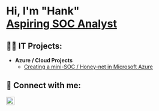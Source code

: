 <h1>Hi, I'm "Hank" <br/><a href="https://www.linkedin.com/in/matthannah1211/">Aspiring SOC Analyst</a> </h1>

<h2>👨‍💻 IT Projects:</h2>

- <b>Azure / Cloud Projects</b>
  - [Creating a mini-SOC / Honey-net in Microsoft Azure](https://github.com/Hank-Rutherford-Hill/Azure-mini-SOC)

<h2> 🤳 Connect with me:</h2>


[<img align="left" alt="matthewhannah1211 | LinkedIn" width="22px" src="https://cdn.jsdelivr.net/npm/simple-icons@v3/icons/linkedin.svg" />][linkedin]

[linkedin]: https://linkedin.com/in/matthewhannah1211

<!--
**joshmadakor1/joshmadakor1** is a ✨ _special_ ✨ repository because its `README.md` (this file) appears on your GitHub profile.

Here are some ideas to get you started:

- 🔭 I’m currently working on ...
- 🌱 I’m currently learning ...
- 👯 I’m looking to collaborate on ...
- 🤔 I’m looking for help with ...
- 💬 Ask me about ...
- 📫 How to reach me: ...
- 😄 Pronouns: ...
- ⚡ Fun fact: ...
-->
